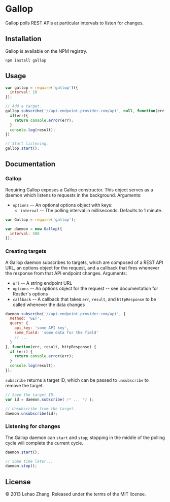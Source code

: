 # Gallop
Gallop polls REST APIs at particular intervals to listen for changes.

## Installation
Gallop is available on the NPM registry.
```shell
npm install gallop
```

## Usage
```javascript
var gallop = require('gallop')({
  interval: 10
});

// Add a target.
gallop.subscribe('//api-endpoint.provider.com/api', null, function(err, result, httpResponse){
  if(err){
    return console.error(err);
  }
  console.log(result);
})

// Start listening.
gallop.start();
```

## Documentation
### Gallop
Requiring Gallop exposes a Gallop constructor. This object serves as a daemon which listens to requests in the background.
Arguments:

* `options` -- An optional options object with keys:
  * `interval` -- The polling interval in milliseconds. Defaults to 1 minute.

```javascript
var Gallop = require('gallop');

var daemon = new Gallop({
  interval: 500
});
```

### Creating targets
A Gallop daemon subscribes to targets, which are composed of a REST API URL, an options object for the request, and a callback that fires whenever the response from that API endpoint changes.
Arguments:

* `url` -- A string endpoint URL
* `options` -- An options object for the request -- see documentation for Restler's options
* `callback` -- A callback that takes `err`, `result`, and `httpResponse` to be called whenever the data changes

```javascript
daemon.subscribe('//api-endpoint.provider.com/api', {
  method: 'GET',
  query: {
    api_key: 'some API key',
    some_field: 'some data for the field'
    // ...
  }
}, function(err, result, httpResponse) {
  if (err) {
    return console.error(err);
  }
  console.log(result);
});
```

`subscribe` returns a target ID, which can be passed to `unsubscribe` to remove the target.

```javascript
// Save the target ID.
var id = daemon.subscribe( /* ... */ );

// Unsubscribe from the target.
daemon.unsubscribe(id);
```

### Listening for changes
The Gallop daemon can `start` and `stop`; stopping in the middle of the polling cycle will complete the current cycle.

```javascript
daemon.start();

// Some time later...
daemon.stop();
```

## License
&copy; 2013 Lehao Zhang. Released under the terms of the MIT license.
